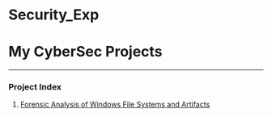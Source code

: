 # Security_Exp
# My CyberSec Projects

---

### Project Index

1. [Forensic Analysis of Windows File Systems and Artifacts](project-1-Forensic-analysis-of-Windows-file-system-and-artifacts.md)



